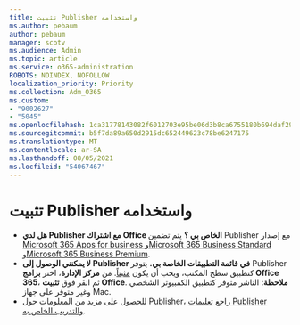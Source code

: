 ```yaml
---
title: تثبيت Publisher واستخدامه
ms.author: pebaum
author: pebaum
manager: scotv
ms.audience: Admin
ms.topic: article
ms.service: o365-administration
ROBOTS: NOINDEX, NOFOLLOW
localization_priority: Priority
ms.collection: Adm_O365
ms.custom:
- "9002627"
- "5045"
ms.openlocfilehash: 1ca31778143082f6012703e95be06d3b8ca6755180b694daf29f7fda0c64532f
ms.sourcegitcommit: b5f7da89a650d2915dc652449623c78be6247175
ms.translationtype: MT
ms.contentlocale: ar-SA
ms.lasthandoff: 08/05/2021
ms.locfileid: "54067467"
---
```

# <a name="install-and-use-publisher"></a>تثبيت Publisher واستخدامه

- **هل لدي Publisher مع اشتراك Office الخاص بي ؟** يتم تضمين Publisher مع إصدار [Microsoft 365 Apps for business وMicrosoft 365 Business Standard وMicrosoft 365 Business Premium](https://products.office.com/compare-all-microsoft-office-products?activetab=tab:primaryr2).
- **لا يمكنني الوصول إلى Publisher في قائمة التطبيقات الخاصة بي.**  يتوفر Publisher كتطبيق سطح المكتب، ويجب أن يكون [مثبتاً](https://support.office.com/article/Install-Office-apps-from-Office-365-dcf2d841-dac7-455b-9a77-fc8f7ee92702). من **مركز الإدارة**، اختر **برامج Office 365**، ثم انقر فوق **تثبيت Office**. **ملاحظة**: الناشر متوفر كتطبيق الكمبيوتر الشخصي وغير متوفر على جهاز Mac.
- للحصول على مزيد من المعلومات حول Publisher، راجع [تعليمات Publisher والتدريب الخاص به](https://support.office.com/publisher).
